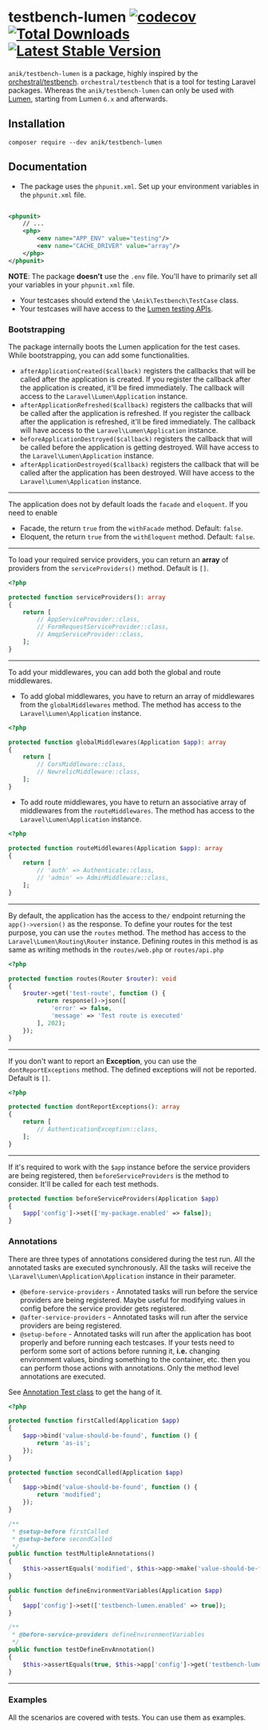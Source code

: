 testbench-lumen
[![codecov](https://codecov.io/gh/ssi-anik/testbench-lumen/branch/main/graph/badge.svg?token=14AJIHUXGK)](https://codecov.io/gh/ssi-anik/testbench-lumen)
[![Total Downloads](https://poser.pugx.org/anik/testbench-lumen/downloads)](//packagist.org/packages/anik/testbench-lumen)
[![Latest Stable Version](https://poser.pugx.org/anik/testbench-lumen/v)](//packagist.org/packages/anik/testbench-lumen)
==============

`anik/testbench-lumen` is a package, highly inspired by
the [orchestral/testbench](https://github.com/orchestral/testbench). `orchestral/testbench` that is a tool for testing
Laravel packages. Whereas the `anik/testbench-lumen` can only be used with [Lumen](https://github.com/laravel/lumen),
starting from Lumen `6.x` and afterwards.

## Installation

```shell
composer require --dev anik/testbench-lumen
```

## Documentation

- The package uses the `phpunit.xml`. Set up your environment variables in the `phpunit.xml` file.

```xml

<phpunit>
    // ...
    <php>
        <env name="APP_ENV" value="testing"/>
        <env name="CACHE_DRIVER" value="array"/>
    </php>
</phpunit>
```

**NOTE**: The package **doesn't** use the `.env` file. You'll have to primarily set all your variables in
your `phpunit.xml` file.

- Your testcases should extend the `\Anik\Testbench\TestCase` class.
- Your testcases will have access to the [Lumen testing APIs](https://lumen.laravel.com/docs/master/testing).

### Bootstrapping

The package internally boots the Lumen application for the test cases. While bootstrapping, you can add some
functionalities.

- `afterApplicationCreated($callback)` registers the callbacks that will be called after the application is created. If
  you register the callback after the application is created, it'll be fired immediately. The callback will access to
  the `Laravel\Lumen\Application` instance.
- `afterApplicationRefreshed($callback)` registers the callbacks that will be called after the application is refreshed.
  If you register the callback after the application is refreshed, it'll be fired immediately. The callback will have
  access to the `Laravel\Lumen\Application` instance.
- `beforeApplicationDestroyed($callback)` registers the callback that will be called before the application is getting
  destroyed. Will have access to the `Laravel\Lumen\Application` instance.
- `afterApplicationDestroyed($callback)` registers the callback that will be called after the application has been
  destroyed. Will have access to the `Laravel\Lumen\Application` instance.

---

The application does not by default loads the `facade` and `eloquent`. If you need to enable

- Facade, the return `true` from the `withFacade` method. Default: `false`.
- Eloquent, the return `true` from the `withEloquent` method. Default: `false`.

---

To load your required service providers, you can return an **array** of providers from the `serviceProviders()` method.
Default is `[]`.

```php
<?php

protected function serviceProviders(): array
{
    return [
        // AppServiceProvider::class,
        // FormRequestServiceProvider::class,
        // AmqpServiceProvider::class,
    ];
}
```

---

To add your middlewares, you can add both the global and route middlewares.

- To add global middlewares, you have to return an array of middlewares from the `globalMiddlewares` method. The method
  has access to the `Laravel\Lumen\Application` instance.

```php
<?php

protected function globalMiddlewares(Application $app): array
{
    return [
        // CorsMiddleware::class,
        // NewrelicMiddleware::class,
    ];
}
```

- To add route middlewares, you have to return an associative array of middlewares from the `routeMiddlewares`. The
  method has access to the `Laravel\Lumen\Application` instance.

```php
<?php

protected function routeMiddlewares(Application $app): array
{
    return [
        // 'auth' => Authenticate::class,
        // 'admin' => AdminMiddleware::class,
    ];
}
```

---

By default, the application has the access to the`/` endpoint returning the `app()->version()` as the response. To
define your routes for the test purpose, you can use the `routes` method. The method has access to
the `Laravel\Lumen\Routing\Router` instance. Defining routes in this method is as same as writing methods in
the `routes/web.php` or `routes/api.php`

```php
<?php

protected function routes(Router $router): void
{
    $router->get('test-route', function () {
        return response()->json([
            'error' => false,
            'message' => 'Test route is executed'
        ], 202);
    });
}
```

---

If you don't want to report an **Exception**, you can use the `dontReportExceptions` method. The defined exceptions will
not be reported. Default is `[]`.

```php
<?php

protected function dontReportExceptions(): array
{
    return [
        // AuthenticationException::class,
    ];
}
```

---

If it's required to work with the `$app` instance before the service providers are being registered,
then `beforeServiceProviders` is the method to consider. It'll be called for each test methods.

```php
protected function beforeServiceProviders(Application $app)
{
    $app['config']->set(['my-package.enabled' => false]);
}
```

### Annotations

There are three types of annotations considered during the test run. All the annotated tasks are executed synchronously.
All the tasks will receive the `\Laravel\Lumen\Application\Application` instance in their parameter.

- `@before-service-providers` - Annotated tasks will run before the service providers are being registered. Maybe
  useful for modifying values in config before the service provider gets registered.
- `@after-service-providers` - Annotated tasks will run after the service providers are being registered.
- `@setup-before` - Annotated tasks will run after the application has boot properly and before running each testcases.
  If your tests need to perform some sort of actions before running it, **i.e.** changing environment values, binding
  something to the container, etc. then you can perform those actions with annotations. Only the method level
  annotations are executed.

See [Annotation Test class](https://github.com/ssi-anik/testbench-lumen/blob/main/tests/Integration/AnnotationTest.php)
to get the hang of it.

```php
<?php

protected function firstCalled(Application $app)
{
    $app->bind('value-should-be-found', function () {
        return 'as-is';
    });
}

protected function secondCalled(Application $app)
{
    $app->bind('value-should-be-found', function () {
        return 'modified';
    });
}

/**
 * @setup-before firstCalled
 * @setup-before secondCalled
 */
public function testMultipleAnnotations()
{
    $this->assertEquals('modified', $this->app->make('value-should-be-found'));
}

public function defineEnvironmentVariables(Application $app)
{
    $app['config']->set(['testbench-lumen.enabled' => true]);
}

/**
 * @before-service-providers defineEnvironmentVariables 
 */
public function testDefineEnvAnnotation()
{
    $this->assertEquals(true, $this->app['config']->get('testbench-lumen.enabled'));
}
```

---

### Examples

All the scenarios are covered with tests. You can use them as examples.
